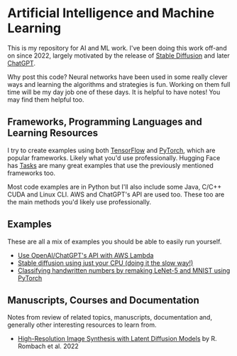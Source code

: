 # Artificial Intelligence and Machine Learning

This is my repository for AI and ML work. I've been doing this work off-and on since 2022, largely motivated by the release of [Stable Diffusion](https://en.wikipedia.org/wiki/Stable_Diffusion) and later [ChatGPT](https://en.wikipedia.org/wiki/ChatGPT).

Why post this code? Neural networks have been used in some really clever ways and learning the algorithms and strategies is fun. Working on them full time will be my day job one of these days. It is helpful to have notes! You may find them helpful too.

## Frameworks, Programming Languages and Learning Resources

I try to create examples using both [TensorFlow](https://www.tensorflow.org/) and [PyTorch](https://pytorch.org/), which are popular frameworks. Likely what you'd use professionally. Hugging Face has [Tasks](https://huggingface.co/tasks) are many great examples that use the previously mentioned frameworks too.

Most code examples are in Python but I'll also include some Java, C/C++ CUDA and Linux CLI. AWS and ChatGPT's API are used too. These too are the main methods you'd likely use professionally.

## Examples

These are all a mix of examples you should be able to easily run yourself.

* [Use OpenAI/ChatGPT's API with AWS Lambda](projects/openai_lambda_layer/README.md)
* [Stable diffusion using just your CPU (doing it the slow way!)](projects/stable_diffusion_cpu/README.md)
* [Classifying handwritten numbers by remaking LeNet-5 and MNIST using PyTorch](projects/lenet5_mnist/README.md)

## Manuscripts, Courses and Documentation

Notes from review of related topics, manuscripts, documentation and, generally other interesting resources to learn from.

* [High-Resolution Image Synthesis with Latent Diffusion Models](docs/latent_diffusion/README.md) by R. Rombach et al. 2022
